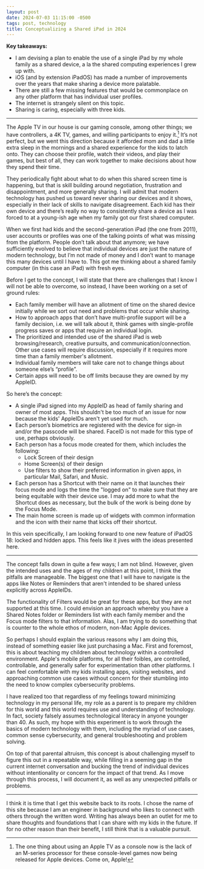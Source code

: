 ```yaml
---
layout: post
date: 2024-07-03 11:15:00 -0500
tags: post, technology
title: Conceptualizing a Shared iPad in 2024
---
```


**Key takeaways:**
* I am devising a plan to enable the use of a single iPad by my whole family as a shared device, a la the shared computing experiences I grew up with.
* iOS (and by extension iPadOS) has made a number of improvements over the years that make sharing a device more palatable.
* There are still a few missing features that would be commonplace on any other platform that has individual user profiles.
* The internet is strangely silent on this topic.
* Sharing is caring, especially with three kids.

---

The Apple TV in our house is our gaming console, among other things; we have controllers, a 4K TV, games, and willing participants to enjoy it.[^1] It’s not perfect, but we went this direction because it afforded mom and dad a little extra sleep in the mornings and a shared experience for the kids to latch onto. They can choose their profile, watch their videos, and play their games, but best of all, they can work together to make decisions about how they spend their time.

They periodically fight about what to do when this shared screen time is happening, but that is skill building around negotiation, frustration and disappointment, and more generally sharing. I will admit that modern technology has pushed us toward never sharing our devices and it shows, especially in their lack of skills to navigate disagreement. Each kid has their own device and there’s really no way to consistently share a device as I was forced to at a young-ish age when my family got our first shared computer.

When we first had kids and the second-generation iPad (the one from 2011), user accounts or profiles was one of the talking points of what was missing from the platform. People don’t talk about that anymore; we have sufficiently evolved to believe that individual devices are just the nature of modern technology, but I’m not made of money and I don’t want to manage this many devices until I have to. This got me thinking about a shared family computer (in this case an iPad) with fresh eyes. 

Before I get to the concept, I will state that there are challenges that I know I will not be able to overcome, so instead, I have been working on a set of ground rules:
* Each family member will have an allotment of time on the shared device initially while we sort out need and problems that occur while sharing.
* How to approach apps that don’t have multi-profile support will be a family decision, i.e. we will talk about it, think games with single-profile progress saves or apps that require an individual login.
* The prioritized and intended use of the shared iPad is web browsing/research, creative pursuits, and communication/connection. Other use cases will require discussion, especially if it requires more time than a family member's allotment.
* Individual family members will take care not to change things about someone else’s “profile”.
* Certain apps will need to be off limits because they are owned by my AppleID.

So here’s the concept:
* A single iPad signed into my AppleID as head of family sharing and owner of most apps. This shouldn't be too much of an issue for now because the kids' AppleIDs aren't yet used for much.
* Each person’s biometrics are registered with the device for sign-in and/or the passcode will be shared. FaceID is not made for this type of use, perhaps obviously.
* Each person has a focus mode created for them, which includes the following:
	* Lock Screen of their design
	* Home Screen(s) of their design
	* Use filters to show their preferred information in given apps, in particular Mail, Safari, and Music.
* Each person has a Shortcut with their name on it that launches their focus mode and logs the time the "logged on" to make sure that they are being equitable with their device use. I may add more to what the Shortcut does as necessary, but the bulk of the work is being done by the Focus Mode.
* The main home screen is made up of widgets with common information and the icon with their name that kicks off their shortcut.

In this vein specifically, I am looking forward to one new feature of iPadOS 18: locked and hidden apps. This feels like it jives with the ideas presented here.

---

The concept falls down in quite a few ways; I am not blind. However, given the intended uses and the ages of my children at this point, I think the pitfalls are manageable. The biggest one that I will have to navigate is the apps like Notes or Reminders that aren't intended to be shared unless explicitly across AppleIDs.

The functionality of Filters would be great for these apps, but they are not supported at this time. I could envision an approach whereby you have a Shared Notes folder or Reminders list with each family member and the Focus mode filters to that information. Alas, I am trying to do something that is counter to the whole ethos of modern, non-Mac Apple devices.

So perhaps I should explain the various reasons why I am doing this, instead of something easier like just purchasing a Mac. First and foremost, this is about teaching my children about technology within a controlled environment. Apple's mobile platforms, for all their foibles, are controlled, controllable, and generally safer for experimentation than other platforms. I can feel comfortable with my kids installing apps, visiting websites, and approaching common use cases without concern for their stumbling into the need to know complex cybersecurity problems.

I have realized too that regardless of my feelings toward minimizing technology in my personal life, my role as a parent is to prepare my children for this world and this world requires use and understanding of technology. In fact, society falsely assumes technological literacy in anyone younger than 40. As such, my hope with this experiment is to work through the basics of modern technology with them, including the myriad of use cases, common sense cybersecurity, and general troubleshooting and problem solving.

On top of that parental altruism, this concept is about challenging myself to figure this out in a repeatable way, while filling in a seeming gap in the current internet conversation and bucking the trend of individual devices without intentionality or concern for the impact of that trend. As I move through this process, I will document it, as well as any unexpected pitfalls or problems.

--- 

I think it is time that I get this website back to its roots. I chose the name of this site because I am an engineer in background who likes to connect with others through the written word. Writing has always been an outlet for me to share thoughts and foundations that I can share with my kids in the future. If for no other reason than their benefit, I still think that is a valuable pursuit.


[^1]: The one thing about using an Apple TV as a console now is the lack of an M-series processor for these console-level games now being released for Apple devices. Come on, Apple!
